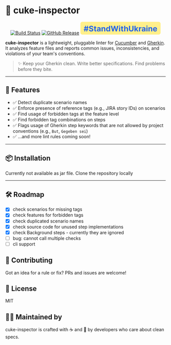 
# 🥒 cuke-inspector

<div align="center">

[![Build Status](https://github.com/rolger/cuke-inspector/workflows/Build/badge.svg)](https://github.com/rolger/cuke-inspector/actions)
[![GitHub Release](https://github.com/rolger/cuke-inspector/workflows/Build/badge.svg)](https://github.com/rolger/cuke-inspector/actions)
[![#StandWithUkraine](https://raw.githubusercontent.com/vshymanskyy/StandWithUkraine/main/badges/StandWithUkraine.svg)](https://vshymanskyy.github.io/StandWithUkraine)

</div>

**cuke-inspector** is a lightweight, pluggable linter for [Cucumber](https://cucumber.io/) and [Gherkin](https://cucumber.io/docs/gherkin/). It analyzes feature files and reports common issues, inconsistencies, and violations of your team's conventions.

> ✨ Keep your Gherkin clean. Write better specifications. Find problems before they bite.

---

## 🚀 Features

- ✅ Detect duplicate scenario names
- ✅ Enforce presence of reference tags (e.g., JIRA story IDs) on scenarios
- ✅ Find usage of forbidden tags at the feature level
- ✅ Find forbidden tag combinations on steps
- ✅ Flags usage of Gherkin step keywords that are not allowed by project conventions (e.g., `But`, `Gegeben sei`)
- ✅ ...and more lint rules coming soon!

---

## 📦 Installation

Currently not available as jar file. Clone the repository locally

---

## 🛠 Roadmap
- [x] check scenarios for missing tags
- [x] check features for forbidden tags
- [x] check duplicated scenario names
- [x] check source code for unused step implementations
- [x] check Background steps - currently they are ignored 
- [ ] bug: cannot call multiple checks 
- [ ] cli support

## 🤝 Contributing
Got an idea for a rule or fix? PRs and issues are welcome!

## 📄 License
MIT

## 🧑‍💻 Maintained by
cuke-inspector is crafted with ☕ and 🥒 by developers who care about clean specs.
